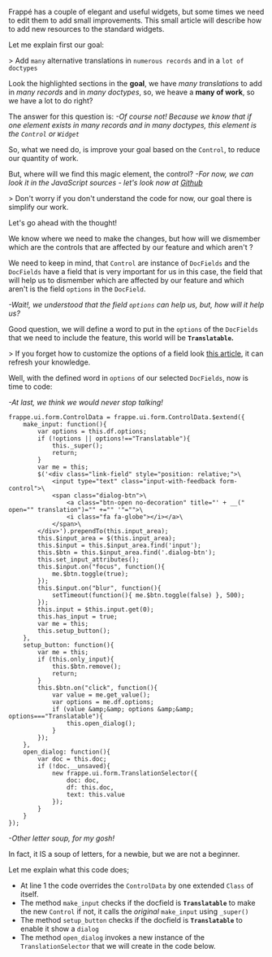 <!-- add-breadcrumbs -->
Frappé has a couple of elegant and useful widgets, but some times we need to edit them to add small improvements. This small article will describe how to add new resources to the standard widgets.

Let me explain first our goal:

&gt; Add `many` alternative translations in `numerous records` and in a `lot of doctypes`

Look the highlighted sections in the __goal__, we have _many translations_ to add in _many records_ and in _many doctypes_, so, we heave a **many of work**, so we have a lot to do right?

The answer for this question is: _-Of course not! Because we know that if one element exists in many records and in many doctypes, this element is the `Control` or `Widget`_

So, what we need do, is improve your goal based on the `Control`, to reduce our quantity of work.

But, where will we find this magic element, the control? _-For now, we can look it in the JavaScript sources - let's look now at [Github](https://github.com/frappe/frappe/blob/develop/frappe/public/js/frappe/form/control.js#L13)_

&gt; Don't worry if you don't understand the code for now, our goal there is simplify our work.

Let's go ahead with the thought!

We know where we need to make the changes, but how will we dismember which are the controls that are affected by our feature and which aren't ?

We need to keep in mind, that `Control` are instance of `DocFields` and the `DocFields` have a field that is very important for us in this case, the field that will help us to dismember which are affected by our feature and which aren't is the field `options` in the `DocField`.

_-Wait!, we understood that the field `options` can help us, but, how will it help us?_ 

Good question, we will define a word to put in the `options` of the `DocFields` that we need to include the feature, this world will be **`Translatable`.**

&gt; If you forget how to customize the options of a field look [this article](https://kb.erpnext.com/kb/customize/creating-custom-link-field), it can refresh your knowledge.

Well, with the defined word in `options` of our selected `DocFields`, now is time to code:

_-At last, we think we would never stop talking!_

	frappe.ui.form.ControlData = frappe.ui.form.ControlData.$extend({
		make_input: function(){
			var options = this.df.options;
			if (!options || options!=="Translatable"){
				this._super();
				return;
			}
			var me = this;
			$('<div class="link-field" style="position: relative;">\
				<input type="text" class="input-with-feedback form-control">\
				<span class="dialog-btn">\
					<a class="btn-open no-decoration" title="' + __(" open="" translation")="" +="" '"="">\
					<i class="fa fa-globe"></i></a>\
				</span>\
			</div>').prependTo(this.input_area);
			this.$input_area = $(this.input_area);
			this.$input = this.$input_area.find('input');
			this.$btn = this.$input_area.find('.dialog-btn');
			this.set_input_attributes();
			this.$input.on("focus", function(){
				me.$btn.toggle(true);
			});
			this.$input.on("blur", function(){
				setTimeout(function(){ me.$btn.toggle(false) }, 500);
			});
			this.input = $this.input.get(0);
			this.has_input = true;
			var me = this;
			this.setup_button();
		},
		setup_button: function(){
			var me = this;
			if (this.only_input){
				this.$btn.remove();
				return;
			}
			this.$btn.on("click", function(){
				var value = me.get_value();
				var options = me.df.options;
				if (value &amp;&amp; options &amp;&amp; options==="Translatable"){
					this.open_dialog();
				}
			});
		},
		open_dialog: function(){
			var doc = this.doc;
			if (!doc.__unsaved){
				new frappe.ui.form.TranslationSelector({
					doc: doc,
					df: this.doc,
					text: this.value
				});
			}
		}
	});

_-Other letter soup, for my gosh!_

In fact, it IS a soup of letters, for a newbie, but we are not a beginner.

Let me explain what this code does;

 - At line 1 the code overrides the `ControlData` by one extended `Class` of itself.
 - The method `make_input` checks if the docfield is **`Translatable`** to make the new `Control` if not, it calls the *original* `make_input` using `_super()`
 - The method `setup_button` checks if the docfield is **`Translatable`** to enable it show a `dialog`
 - The method `open_dialog` invokes a new instance of the `TranslationSelector` that we will create in the code below.



<!-- markdown -->